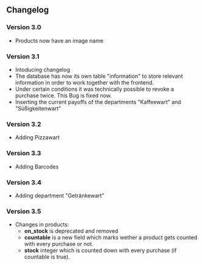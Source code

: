 ## Changelog

### Version 3.0
- Products now have an image name

### Version 3.1
- Intoducing changelog
- The database has now its own table "information" to store relevant information in order to
  work together with the frontend.
- Under certain conditions it was technically possible to revoke a purchase
  twice. This Bug is fixed now.
- Inserting the current payoffs of the departments "Kaffeewart" and
  "Süßigkeitenwart"

### Version 3.2
- Adding Pizzawart

### Version 3.3

+ Adding Barcodes

### Version 3.4

+ Adding department "Getränkewart"


### Version 3.5

- Changes in products:
  - **on_stock** is deprecated and removed 
  - **countable** is a new field which marks wether a product gets counted with every purchase or not.
  - **stock** integer which is counted down with every purchase (if countable is true).

